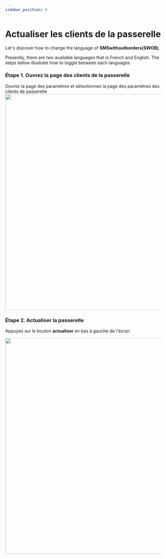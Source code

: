 ```yaml
---
sidebar_position: 8
---
```


# Actualiser les clients de la passerelle

Let's discover how to change the language of **SMSwithoutborders(SWOB)**.

Presently, there are two available languages that is French and English. The steps below illustrate how to toggle between each languages

### Étape 1. Ouvrez la page des clients de la passerelle

Ouvrez la page des paramètres et sélectionnez la page des paramètres des clients de passerelle
<img src="/img/settings.png" height="700" />

### Étape 2. Actualiser la passerelle

Appuyez sur le bouton **actualiser** en bas à gauche de l'écran

<img src="/img/gatewayClient.png" height="700" />

